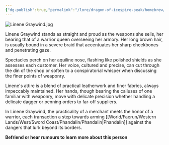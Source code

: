 ```yaml
---
{"dg-publish":true,"permalink":"/lore/dragon-of-icespire-peak/homebrew/npcs/phandalin/lionshield-coster/linene-graywind/"}
---
```


![Linene Graywind.jpg](/img/user/Images/Characters/npcs/Phandalin/Lionshield%20Coster/Linene%20Graywind.jpg)

Linene Graywind stands as straight and proud as the weapons she sells, her bearing that of a warrior queen overseeing her armory. Her long brown hair, is usually bound in a severe braid that accentuates her sharp cheekbones and penetrating gaze.

Spectacles perch on her aquiline nose, flashing like polished shields as she assesses each customer. Her voice, cultured and precise, can cut through the din of the shop or soften to a conspiratorial whisper when discussing the finer points of weaponry.

Linene's attire is a blend of practical leatherwork and finer fabrics, always impeccably maintained. Her hands, though bearing the calluses of one familiar with weaponry, move with delicate precision whether handling a delicate dagger or penning orders to far-off suppliers.

In Linene Graywind, the practicality of a merchant meets the honor of a warrior, each transaction a step towards arming [[World/Faerun/Western Lands/West/Sword Coast/Phandalin/Phandalin\|Phandalin]] against the dangers that lurk beyond its borders.

**Befriend or hear rumours to learn more about this person**
